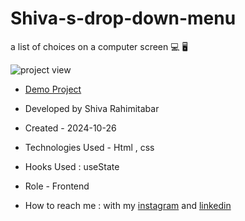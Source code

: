 # Shiva-s-drop-down-menu
a list of choices on a computer screen 💻 🖥️





![project view](https://github.com/user-attachments/assets/e54994e8-a675-43a9-9eaf-448c1bdd46c0)
- [Demo Project](https://rahimitabarshiva.github.io/Shiva-s-drop-down-menu/)

- Developed by Shiva Rahimitabar

- Created - 2024-10-26

- Technologies Used - Html , css

- Hooks Used : useState 

- Role - Frontend

- How to reach me : with my [instagram](https://www.instagram.com/shiva.rahimitabar.dev) and [linkedin](https://www.linkedin.com/in/shiva-rahimitabar-7477b432b/)
